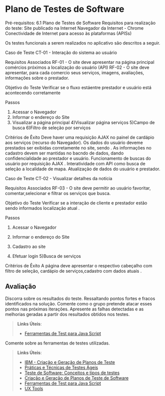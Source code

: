 # Plano de Testes de Software
Pré-requisitos: 
6.1 Plano de Testes de Software
Requisitos para realização do teste:
Site publicado na Internet
Navegador da Internet - Chrome
Conectividade de Internet para acesso às plataformas (APISs)

Os testes funcionais a serem realizados no aplicativo são descritos a seguir.

Caso de Teste
CT-01 - Interação do sistema ao usuário

Requisitos Associados
RF-01 - O site deve apresentar na página principal comércios próximos a localização do usuário (API)
RF-02 - O site deve apresentar, para cada comercio seus serviços, imagens, avaliações, informações sobre o prestador.

Objetivo do Teste
Verificar se o fluxo estáentre prestador e usuário está acontecendo corretamente

Passos
1) Acessar o Navegador
2) Informar o endereço do Site
3) Visualizar a página principal
4)Visualizar página serviços
5)Campo de busca 
6)Filtro de seleção por serviços

Critérios de Êxito
Deve haver uma requisição AJAX no painel de cardápio aos serviços (recurso do Navegador).
Os dados do usuário deveme prestados  ser exibidas corretamente no site, sendo .
As informações no cadastro devem ser mantidas no bacndo de dados, dando confidencialidade ao prestador e usuário.
Funcionamento de buscas do usuário  por requisição AJAX .
Interatividade com API como busca de seleção a localidade de mapa.
Atualização de dados do usuário e prestador.



Caso de Teste
CT-02 - Visualizar detalhes da notícia

Requisitos Associados
RF-03 - O site deve permitir ao usuário favoritar, comentar,selecionar e filtrar os serviços que busca.

Objetivo do Teste
Verificar se a interação de cliente e prestador  estão sendo informados localização atual .


Passos
1) Acessar o Navegador
2) Informar o endereço do Site

3) Cadastro ao site 
4) Efetuar login
5)Busca de serviços 

Critérios de Êxito
A página deve apresentar o respectivo cabeçalho com filtro de seleção, cardápio de serviços,cadastro com dados atuais .


## Avaliação

Discorra sobre os resultados do teste. Ressaltando pontos fortes e fracos identificados na solução. Comente como o grupo pretende atacar esses pontos nas próximas iterações. Apresente as falhas detectadas e as melhorias geradas a partir dos resultados obtidos nos testes.

> **Links Úteis**:
> - [Ferramentas de Test para Java Script](https://geekflare.com/javascript-unit-testing/)


Comente sobre as ferramentas de testes utilizadas.
 
> **Links Úteis**:
> - [IBM - Criação e Geração de Planos de Teste](https://www.ibm.com/developerworks/br/local/rational/criacao_geracao_planos_testes_software/index.html)
> - [Práticas e Técnicas de Testes Ágeis](http://assiste.serpro.gov.br/serproagil/Apresenta/slides.pdf)
> -  [Teste de Software: Conceitos e tipos de testes](https://blog.onedaytesting.com.br/teste-de-software/)
> - [Criação e Geração de Planos de Teste de Software](https://www.ibm.com/developerworks/br/local/rational/criacao_geracao_planos_testes_software/index.html)
> - [Ferramentas de Test para Java Script](https://geekflare.com/javascript-unit-testing/)
> - [UX Tools](https://uxdesign.cc/ux-user-research-and-user-testing-tools-2d339d379dc7)
